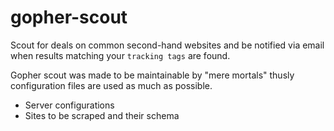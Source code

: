 # gopher-scout
Scout for deals on common second-hand websites and be notified via email when results matching your `tracking tags` are found.  

Gopher scout was made to be maintainable by "mere mortals" thusly configuration files are used as much as possible.  
- Server configurations  
- Sites to be scraped and their schema  

